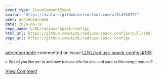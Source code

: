```yaml
---
event_type: IssueCommentEvent
avatar: "https://avatars.githubusercontent.com/u/51493078?"
user: adrienbernede
date: 2024-06-19
repo_name: LLNL/radiuss-spack-configs
html_url: https://github.com/LLNL/radiuss-spack-configs/pull/105
repo_url: https://github.com/LLNL/radiuss-spack-configs
---
```


<a href='https://github.com/adrienbernede' target='_blank'>adrienbernede</a> commented on issue <a href='https://github.com/LLNL/radiuss-spack-configs/pull/105' target='_blank'>LLNL/radiuss-spack-configs#105</a>.

<small>> Would you like me to add new release info for chai and care to this merge request?...</small>

<a href='https://github.com/LLNL/radiuss-spack-configs/pull/105' target='_blank'>View Comment</a>